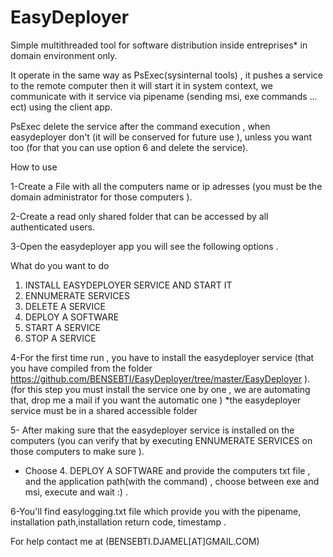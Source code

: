 # EasyDeployer
Simple multithreaded tool for software distribution inside entreprises* in domain environment only.

It operate in the same way as PsExec(sysinternal tools) , it pushes a service to the remote computer then it will start it in system context, we communicate with it service via pipename (sending msi, exe commands ... ect) using the client app.

PsExec delete the service after the command execution , when easydeployer don't (it will be conserved for future use ), unless you want too (for that you can use option 6 and delete the service).

How to use 

1-Create a File with all the computers name or ip adresses (you must be the domain administrator for those computers ).

2-Create a read only shared folder that can be accessed by all authenticated users.

3-Open the easydeployer app you will see the following options .

 What do you want to do

1. INSTALL EASYDEPLOYER SERVICE AND START IT
2. ENNUMERATE SERVICES
3. DELETE A SERVICE
4. DEPLOY A SOFTWARE
5. START A SERVICE
6. STOP A SERVICE

4-For the first time run , you have to install the easydeployer service (that you have compiled from the folder https://github.com/BENSEBTI/EasyDeployer/tree/master/EasyDeployer  ).  (for this step you must install the service one by one , we are automating that, drop me a mail if you want the automatic one )
*the easydeployer service must be in a shared accessible folder 

5- After making sure that the easydeployer service is installed on the computers (you can verify that by executing ENNUMERATE SERVICES on those computers to make sure ).

 - Choose 4. DEPLOY A SOFTWARE and provide the computers txt file , and the application path(with the command) , choose between exe and msi, execute and wait :) .
 
6-You'll find easylogging.txt file which provide you with the pipename, installation path,installation return code, timestamp .

For help contact me at (BENSEBTI.DJAMEL[AT]GMAIL.COM)
 
 




